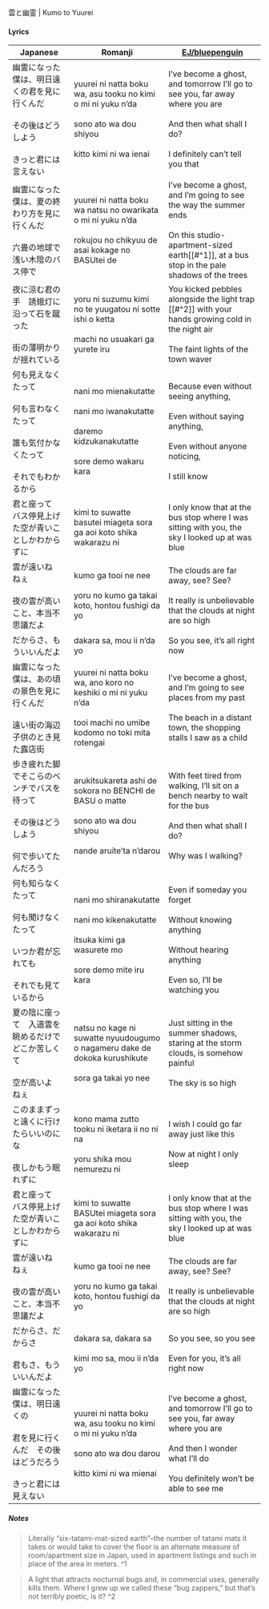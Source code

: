 雲と幽霊 | Kumo to Yuurei
####  Lyrics

| Japanese                                                      | Romanji                                                                                                                  | [EJ/bluepenguin](https://ejtranslations.wordpress.com/2018/02/04/yorushika-kumo-to-yuurei/)                                                                          |
| ------------------------------------------------------------- | ------------------------------------------------------------------------------------------------------------------------ | -------------------------------------------------------------------------------------------------------------------------------------------------------------------- |
| 幽霊になった僕は、明日遠くの君を見に行くんだ<br><br>その後はどうしよう<br><br>きっと君には言えない     | yuurei ni natta boku wa, asu tooku no kimi o mi ni yuku n’da<br><br>sono ato wa dou shiyou<br><br>kitto kimi ni wa ienai | I’ve become a ghost, and tomorrow I’ll go to see you, far away where you are<br><br>And then what shall I do?<br><br>I definitely can’t tell you that                |
| 幽霊になった僕は、夏の終わり方を見に行くんだ<br><br>六畳の地球で　浅い木陰のバス停で                | yuurei ni natta boku wa natsu no owarikata o mi ni yuku n’da<br><br>rokujou no chikyuu de asai kokage no BASUtei de      | I’ve become a ghost, and I’m going to see the way the summer ends<br><br>On this studio-apartment-sized earth[[#^1]], at a bus stop in the pale shadows of the trees |
| 夜に涼む君の手　誘蛾灯に沿って石を蹴った<br><br>街の薄明かりが揺れている                      | yoru ni suzumu kimi no te yuugatou ni sotte ishi o ketta<br><br>machi no usuakari ga yurete iru                          | You kicked pebbles alongside the light trap [[#^2]] with your hands growing cold in the night air<br><br>The faint lights of the town waver                          |
| 何も見えなくたって<br><br>何も言わなくたって<br><br>誰も気付かなくたって<br><br>それでもわかるから | nani mo mienakutatte<br><br>nani mo iwanakutatte<br><br>daremo kidzukanakutatte<br><br>sore demo wakaru kara             | Because even without seeing anything,<br><br>Even without saying anything,<br><br>Even without anyone noticing,<br><br>I still know                                  |
| 君と座って　バス停見上げた空が青いことしかわからずに                                    | kimi to suwatte basutei miageta sora ga aoi koto shika wakarazu ni                                                       | I only know that at the bus stop where I was sitting with you, the sky I looked up at was blue                                                                       |
| 雲が遠いね　ねぇ<br><br>夜の雲が高いこと、本当不思議だよ                              | kumo ga tooi ne nee<br><br>yoru no kumo ga takai koto, hontou fushigi da yo                                              | The clouds are far away, see? See?<br><br>It really is unbelievable that the clouds at night are so high                                                             |
| だからさ、もういいんだよ                                                  | dakara sa, mou ii n’da yo                                                                                                | So you see, it’s all right now                                                                                                                                       |
| 幽霊になった僕は、あの頃の景色を見に行くんだ<br><br>遠い街の海辺　子供のとき見た露店街               | yuurei ni natta boku wa, ano koro no keshiki o mi ni yuku n’da<br><br>tooi machi no umibe kodomo no toki mita rotengai   | I’ve become a ghost, and I’m going to see places from my past<br><br>The beach in a distant town, the shopping stalls I saw as a child                               |
| 歩き疲れた脚でそこらのベンチでバスを待って<br><br>その後はどうしよう<br><br>何で歩いてたんだろう      | arukitsukareta ashi de sokora no BENCHI de BASU o matte<br><br>sono ato wa dou shiyou<br><br>nande aruite’ta n’darou     | With feet tired from walking, I’ll sit on a bench nearby to wait for the bus<br><br>And then what shall I do?<br><br>Why was I walking?                              |
| 何も知らなくたって<br><br>何も聞けなくたって<br><br>いつか君が忘れても<br><br>それでも見ているから | nani mo shiranakutatte<br><br>nani mo kikenakutatte<br><br>itsuka kimi ga wasurete mo<br><br>sore demo mite iru kara     | Even if someday you forget<br><br>Without knowing anything<br><br>Without hearing anything<br><br>Even so, I’ll be watching you                                      |
| 夏の陰に座って　入道雲を眺めるだけでどこか苦しくて<br><br>空が高いよ　ねぇ                     | natsu no kage ni suwatte nyuudougumo o nagameru dake de dokoka kurushikute<br><br>sora ga takai yo nee                   | Just sitting in the summer shadows, staring at the storm clouds, is somehow painful<br><br>The sky is so high                                                        |
| このままずっと遠くに行けたらいいのにな<br><br>夜しかもう眠れずに                          | kono mama zutto tooku ni iketara ii no ni na<br><br>yoru shika mou nemurezu ni                                           | I wish I could go far away just like this<br><br>Now at night I only sleep                                                                                           |
| 君と座って　バス停見上げた空が青いことしかわからずに                                    | kimi to suwatte BASUtei miageta sora ga aoi koto shika wakarazu ni                                                       | I only know that at the bus stop where I was sitting with you, the sky I looked up at was blue                                                                       |
| 雲が遠いね　ねぇ<br><br>夜の雲が高いこと、本当不思議だよ                              | kumo ga tooi ne nee<br><br>yoru no kumo ga takai koto, hontou fushigi da yo                                              | The clouds are far away, see? See?<br><br>It really is unbelievable that the clouds at night are so high                                                             |
| だからさ、だからさ<br><br>君もさ、もういいんだよ                                  | dakara sa, dakara sa<br><br>kimi mo sa, mou ii n’da yo                                                                   | So you see, so you see<br><br>Even for you, it’s all right now                                                                                                       |
| 幽霊になった僕は、明日遠くの<br><br>君を見に行くんだ　その後はどうだろう<br><br>きっと君には見えない    | yuurei ni natta boku wa, asu tooku no kimi o mi ni yuku n’da<br><br>sono ato wa dou darou<br><br>kitto kimi ni wa mienai | I’ve become a ghost, and tomorrow I’ll go to see you, far away where you are<br><br>And then I wonder what I’ll do<br><br>You definitely won’t be able to see me     |
##### Notes
>Literally “six-tatami-mat-sized earth”–the number of tatami mats it takes or would take to cover the floor is an alternate measure of room/apartment size in Japan, used in apartment listings and such in place of the area in meters. ^1

>A light that attracts nocturnal bugs and, in commercial uses, generally kills them. Where I grew up we called these “bug zappers,” but that’s not terribly poetic, is it? ^2